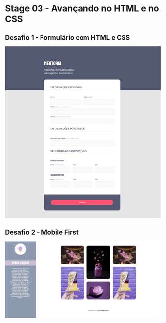 # Stage 03 - Avançando no HTML e no CSS

## Desafio 1 - Formulário com HTML e CSS
<img src="assets/formulario-html-css.jpg" alt="">

## Desafio 2 - Mobile First
<img src="./assets/desafio-mobile-first-desktop.jpg" alt="Uma imagem contendo o preview do projeto mobile-first versão desktop.">
